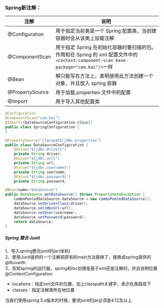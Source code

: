 ### Spring新注解：
|注解|说明|
|---|---|
|@Configuration|用于指定当前类是一个 Spring 配置类，当创建容器时会从该类上加载注解|
|@ComponentScan|用于指定 Spring 在初始化容器时要扫描的包。 作用和在 Spring 的 xml 配置文件中的 `<context:component-scan base-package="com.kai"/>`一样|
|@Bean|解只能写在方法上，表明使用此方法创建一个对象，并且放入 spring 容器|
|@PropertySource|用于加载.properties 文件中的配置|
|@Import|用于导入其他配置类|

```java
@Configuration
@ComponentScan("com.kai")
@Import({DataSourceConfiguration.class})
public class SpringConfiguration {
}
```

```java
@PropertySource("classpath:jdbc.properties")
public class DataSourceConfiguration {
    @Value("${jdbc.driver}")
    private String driver;
    @Value("${jdbc.url}")
    private String url;
    @Value("${jdbc.username}")
    private String username;
    @Value("${jdbc.password}")
    private String password;
```

```java
@Bean(name="dataSource")
public DataSource getDataSource() throws PropertyVetoException { 
    ComboPooledDataSource dataSource = new ComboPooledDataSource(); 
    dataSource.setDriverClass(driver);
    dataSource.setJdbcUrl(url);
    dataSource.setUser(username);
    dataSource.setPassword(password);
    return dataSource;
}
```

#####  Spring 整合 Junit  
1、导入spring整合junit的jar(坐标)  
2、使用Junit提供的一个注解把原有的main方法替换了，替换成spring提供的 @Runwith  
3、告知spring的运行器，spring和ioc创建是基于xml还是注解的，并且说明位置  
 @ContextConfiguration  
* locations：指定xml文件的位置，加上classpath关键字，表示在类路径下
* classes：指定注解类所在地位置

当我们使用spring 5.x版本的时候，要求junit的jar必须是4.12及以上


